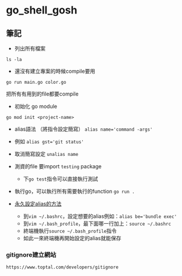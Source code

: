# go_shell_gosh


## 筆記
* 列出所有檔案
```
ls -la
```

* 還沒有建立專案的時候compile要用
```
go run main.go color.go
```
把所有有用到的file都要compile

* 初始化 go module
```
go mod init <project-name>
```

* alias語法 （將指令設定簡寫）
`alias name='command -args'`
* 例如
`alias gst='git status'`
* 取消簡寫設定
`unalias name`

* 測資的file 要import `testing` package
    * 下`go test`指令可以直接執行測試

* 執行go，可以執行所有需要執行的function
`go run .`

* [永久設定alias的方法](https://qiita.com/yutat93/items/b5bb9c0366f21bcbea62)
    * 到`vim ~/.bashrc`，設定想要的alias例如：`alias be='bundle exec'`
    * 到`vim ~/.bash_profile`，最下面哪一行加上：`source ~/.bashrc`
    * 終端機執行`source ~/.bash_profile`指令
    * 如此一來終端機再開始設定的alias就能保存

### gitignore建立網站
`https://www.toptal.com/developers/gitignore`

